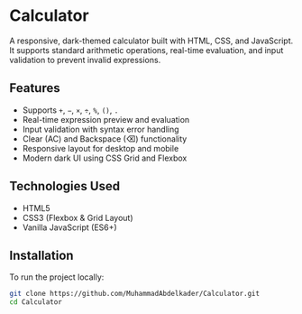 # Calculator

A responsive, dark-themed calculator built with HTML, CSS, and JavaScript.  
It supports standard arithmetic operations, real-time evaluation, and input validation to prevent invalid expressions.

## Features

- Supports `+`, `−`, `×`, `÷`, `%`, `()`, `.`
- Real-time expression preview and evaluation
- Input validation with syntax error handling
- Clear (AC) and Backspace (⌫) functionality
- Responsive layout for desktop and mobile
- Modern dark UI using CSS Grid and Flexbox

## Technologies Used

- HTML5
- CSS3 (Flexbox & Grid Layout)
- Vanilla JavaScript (ES6+)

## Installation

To run the project locally:

```bash
git clone https://github.com/MuhammadAbdelkader/Calculator.git
cd Calculator


```
